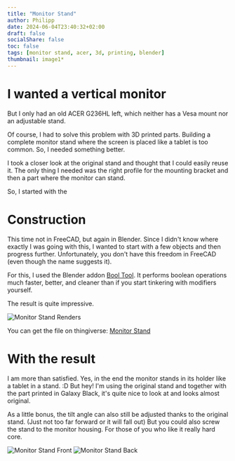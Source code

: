 ```yaml
---
title: "Monitor Stand"
author: Philipp
date: 2024-06-04T23:40:32+02:00
draft: false
socialShare: false
toc: false
tags: [monitor stand, acer, 3d, printing, blender]
thumbnail: image1*
---
```


# I wanted a vertical monitor

But I only had an old ACER G236HL left, which neither has a Vesa mount nor an adjustable stand.

Of course, I had to solve this problem with 3D printed parts. Building a complete monitor stand where the screen is placed like a tablet is too common.
So, I needed something better.

I took a closer look at the original stand and thought that I could easily reuse it.
The only thing I needed was the right profile for the mounting bracket and then a part where the monitor can stand.

So, I started with the

# Construction

This time not in FreeCAD, but again in Blender. Since I didn't know where exactly I was going with this, I wanted to start with a few objects and then progress further.
Unfortunately, you don't have this freedom in FreeCAD (even though the name suggests it).

For this, I used the Blender addon [Bool Tool](https://docs.blender.org/manual/en/latest/addons/object/bool_tools.html).
It performs boolean operations much faster, better, and cleaner than if you start tinkering with modifiers yourself.

The result is quite impressive.

![Monitor Stand Renders](/blog/3d/blender/monitor-stand/image1.webp)

You can get the file on thingiverse: [Monitor Stand](https://www.thingiverse.com/thing:6649609)

# With the result

I am more than satisfied. Yes, in the end the monitor stands in its holder like a tablet in a stand. :D But hey! I'm using the original stand and together with the
part printed in Galaxy Black, it's quite nice to look at and looks almost original.

As a little bonus, the tilt angle can also still be adjusted thanks to the original stand. (Just not too far forward or it will fall out)
But you could also screw the stand to the monitor housing. For those of you who like it really hard core.

![Monitor Stand Front](/blog/3d/blender/monitor-stand/image3.webp)
![Monitor Stand Back](/blog/3d/blender/monitor-stand/image2.webp)